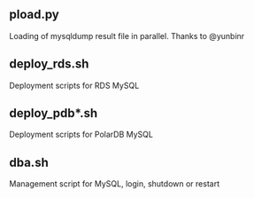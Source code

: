 ## pload.py
Loading of mysqldump result file in parallel. Thanks to @yunbinr

## deploy_rds.sh
Deployment scripts for RDS MySQL

## deploy_pdb*.sh
Deployment scripts for PolarDB MySQL

## dba.sh
Management script for MySQL, login, shutdown or restart
